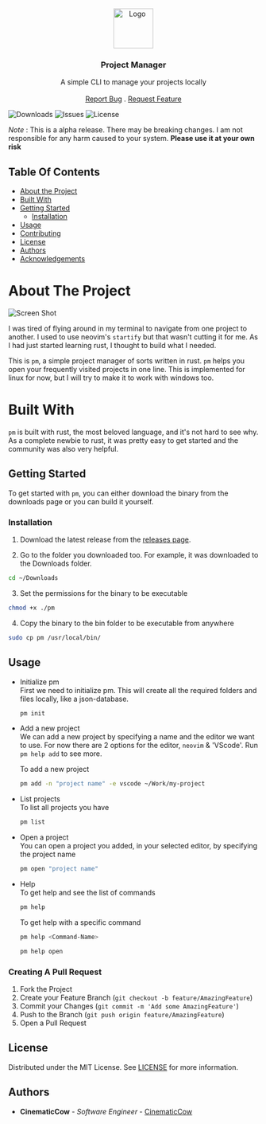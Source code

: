 <br/>
<p align="center">
  <a href="https://github.com/CinematicCow/pm-rs">
    <img src="https://i.imgur.com/XRJTJUa.png" alt="Logo" width="80" height="80">
  </a>

  <h3 align="center">Project Manager</h3>

  <p align="center">
    A simple CLI to manage your projects locally
    <br/>
    <br/>
    <a href="https://github.com/CinematicCow/pm-rs/issues">Report Bug</a>
    .
    <a href="https://github.com/CinematicCow/pm-rs/issues">Request Feature</a>
  </p>
</p>

![Downloads](https://img.shields.io/github/downloads/CinematicCow/pm-rs/total) ![Issues](https://img.shields.io/github/issues/CinematicCow/pm-rs) ![License](https://img.shields.io/github/license/CinematicCow/pm-rs)

_Note_ : This is a alpha release. There may be breaking changes. I am not responsible for any harm caused to your system. **Please use it at your own risk**

## Table Of Contents

- [About the Project](#about-the-project)
- [Built With](#built-with)
- [Getting Started](#getting-started)
  - [Installation](#installation)
- [Usage](#usage)
- [Contributing](#contributing)
- [License](#license)
- [Authors](#authors)
- [Acknowledgements](#acknowledgements)

# About The Project

![Screen Shot](https://i.imgur.com/dcW7Tka.jpg)

I was tired of flying around in my terminal to navigate from one project to another. I used to use neovim's `startify` but that wasn't cutting it for me. As I had just started learning rust, I thought to build what I needed.

This is `pm`, a simple project manager of sorts written in rust. `pm` helps you open your frequently visited projects in one line. This is implemented for linux for now, but I will try to make it to work with windows too.

# Built With

`pm` is built with rust, the most beloved language, and it's not hard to see why. As a complete newbie to rust, it was pretty easy to get started and the community was also very helpful.

## Getting Started

To get started with `pm`, you can either download the binary from the downloads page or you can build it yourself.

### Installation

1. Download the latest release from the [releases page](https://github.com/CinematicCow/pm-rs/releases/tag/v0.1.0).

2. Go to the folder you downloaded too. For example, it was downloaded to the Downloads folder.

```sh
cd ~/Downloads
```

3. Set the permissions for the binary to be executable

```sh
chmod +x ./pm
```

4. Copy the binary to the bin folder to be executable from anywhere

```sh
sudo cp pm /usr/local/bin/
```

## Usage

- Initialize pm <br/>
  First we need to initialize pm. This will create all the required folders and files locally, like a json-database.

  ```sh
  pm init
  ```

- Add a new project <br/>
  We can add a new project by specifying a name and the editor we want to use. For now there are 2 options for the editor, `neovim` & 'VScode'.
  Run `pm help add` to see more.

  To add a new project

  ```sh
  pm add -n "project name" -e vscode ~/Work/my-project
  ```

- List projects <br/>
  To list all projects you have

  ```sh
  pm list
  ```

- Open a project <br/>
  You can open a project you added, in your selected editor, by specifying the project name

  ```sh
  pm open "project name"
  ```

- Help <br/>
  To get help and see the list of commands

  ```sh
  pm help
  ```

  To get help with a specific command

  ```sh
  pm help <Command-Name>

  pm help open
  ```

### Creating A Pull Request

1. Fork the Project
2. Create your Feature Branch (`git checkout -b feature/AmazingFeature`)
3. Commit your Changes (`git commit -m 'Add some AmazingFeature'`)
4. Push to the Branch (`git push origin feature/AmazingFeature`)
5. Open a Pull Request

## License

Distributed under the MIT License. See [LICENSE](https://github.com/CinematicCow/pm-rs/blob/master/License) for more information.

## Authors

- **CinematicCow** - _Software Engineer_ - [CinematicCow](https://github.com/CinematicCow)
